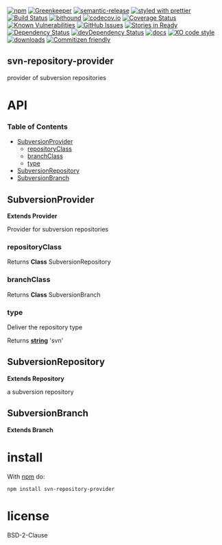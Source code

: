 [![npm](https://img.shields.io/npm/v/svn-repository-provider.svg)](https://www.npmjs.com/package/svn-repository-provider)
[![Greenkeeper](https://badges.greenkeeper.io/arlac77/svn-repository-provider.svg)](https://greenkeeper.io/)
[![semantic-release](https://img.shields.io/badge/%20%20%F0%9F%93%A6%F0%9F%9A%80-semantic--release-e10079.svg)](https://github.com/arlac77/svn-repository-provider)
[![styled with prettier](https://img.shields.io/badge/styled_with-prettier-ff69b4.svg)](https://github.com/prettier/prettier)
[![Build Status](https://secure.travis-ci.org/arlac77/svn-repository-provider.png)](http://travis-ci.org/arlac77/svn-repository-provider)
[![bithound](https://www.bithound.io/github/arlac77/svn-repository-provider/badges/score.svg)](https://www.bithound.io/github/arlac77/svn-repository-provider)
[![codecov.io](http://codecov.io/github/arlac77/svn-repository-provider/coverage.svg?branch=master)](http://codecov.io/github/arlac77/svn-repository-provider?branch=master)
[![Coverage Status](https://coveralls.io/repos/arlac77/svn-repository-provider/badge.svg)](https://coveralls.io/r/arlac77/svn-repository-provider)
[![Known Vulnerabilities](https://snyk.io/test/github/arlac77/svn-repository-provider/badge.svg)](https://snyk.io/test/github/arlac77/svn-repository-provider)
[![GitHub Issues](https://img.shields.io/github/issues/arlac77/svn-repository-provider.svg?style=flat-square)](https://github.com/arlac77/svn-repository-provider/issues)
[![Stories in Ready](https://badge.waffle.io/arlac77/svn-repository-provider.svg?label=ready&title=Ready)](http://waffle.io/arlac77/svn-repository-provider)
[![Dependency Status](https://david-dm.org/arlac77/svn-repository-provider.svg)](https://david-dm.org/arlac77/svn-repository-provider)
[![devDependency Status](https://david-dm.org/arlac77/svn-repository-provider/dev-status.svg)](https://david-dm.org/arlac77/svn-repository-provider#info=devDependencies)
[![docs](http://inch-ci.org/github/arlac77/svn-repository-provider.svg?branch=master)](http://inch-ci.org/github/arlac77/svn-repository-provider)
[![XO code style](https://img.shields.io/badge/code_style-XO-5ed9c7.svg)](https://github.com/sindresorhus/xo)
[![downloads](http://img.shields.io/npm/dm/svn-repository-provider.svg?style=flat-square)](https://npmjs.org/package/svn-repository-provider)
[![Commitizen friendly](https://img.shields.io/badge/commitizen-friendly-brightgreen.svg)](http://commitizen.github.io/cz-cli/)

## svn-repository-provider

provider of subversion repositories

# API

<!-- Generated by documentation.js. Update this documentation by updating the source code. -->

### Table of Contents

-   [SubversionProvider](#subversionprovider)
    -   [repositoryClass](#repositoryclass)
    -   [branchClass](#branchclass)
    -   [type](#type)
-   [SubversionRepository](#subversionrepository)
-   [SubversionBranch](#subversionbranch)

## SubversionProvider

**Extends Provider**

Provider for subversion repositories

### repositoryClass

Returns **Class** SubversionRepository

### branchClass

Returns **Class** SubversionBranch

### type

Deliver the repository type

Returns **[string](https://developer.mozilla.org/docs/Web/JavaScript/Reference/Global_Objects/String)** 'svn'

## SubversionRepository

**Extends Repository**

a subversion repository

## SubversionBranch

**Extends Branch**

# install

With [npm](http://npmjs.org) do:

```shell
npm install svn-repository-provider
```

# license

BSD-2-Clause
